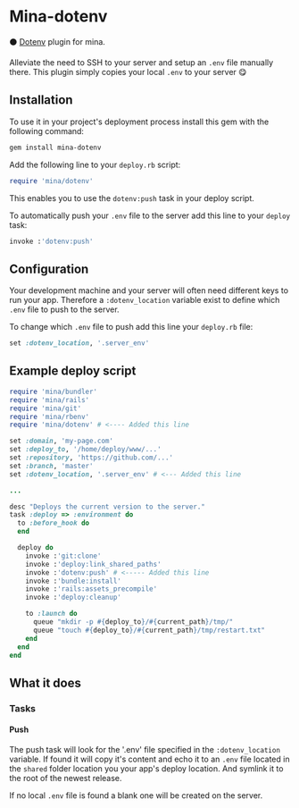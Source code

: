# Mina-dotenv

:black_circle: [Dotenv](https://github.com/bkeepers/dotenv) plugin for mina.

Alleviate the need to SSH to your server and setup an `.env` file manually there. This plugin simply copies your local `.env` to your server :yum:

## Installation

To use it in your project's deployment process install this gem with the following command:

```bash
gem install mina-dotenv
```

Add the following line to your `deploy.rb` script:

```Ruby
require 'mina/dotenv'
```

This enables you to use the `dotenv:push` task in your deploy script.

To automatically push your `.env` file to the server add this line to your `deploy` task:

```Ruby
invoke :'dotenv:push'
```

## Configuration

Your development machine and your server will often need different keys to run your app. Therefore a `:dotenv_location` variable exist to define which `.env` file to push to the server.

To change which `.env` file to push add this line your `deploy.rb` file:

```Ruby
set :dotenv_location, '.server_env'
```

## Example deploy script

```Ruby
require 'mina/bundler'
require 'mina/rails'
require 'mina/git'
require 'mina/rbenv'
require 'mina/dotenv' # <---- Added this line

set :domain, 'my-page.com'
set :deploy_to, '/home/deploy/www/...'
set :repository, 'https://github.com/...'
set :branch, 'master'
set :dotenv_location, '.server_env' # <--- Added this line

...

desc "Deploys the current version to the server."
task :deploy => :environment do
  to :before_hook do
  end

  deploy do
    invoke :'git:clone'
    invoke :'deploy:link_shared_paths'
    invoke :'dotenv:push' # <----- Added this line
    invoke :'bundle:install'
    invoke :'rails:assets_precompile'
    invoke :'deploy:cleanup'

    to :launch do
      queue "mkdir -p #{deploy_to}/#{current_path}/tmp/"
      queue "touch #{deploy_to}/#{current_path}/tmp/restart.txt"
    end
  end
end
```

## What it does

### Tasks

#### Push

The push task will look for the '.env' file specified in the `:dotenv_location` variable. If found it will copy it's content and echo it to an `.env` file located in the `shared` folder location you your app's deploy location. And symlink it to the root of the newest release.

If no local `.env` file is found a blank one will be created on the server.
